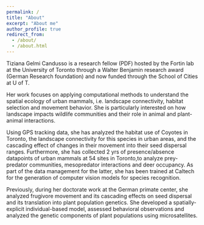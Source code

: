 ```yaml
---
permalink: /
title: "About"
excerpt: "About me"
author_profile: true
redirect_from: 
  - /about/
  - /about.html
---
```


Tiziana Gelmi Candusso is a research fellow (PDF) hosted by the Fortin lab at the University of Toronto through a Walter Benjamin research award (German Research foundation) and now funded through the School of Cities at U of T.

Her work focuses on applying computational methods to understand the spatial ecology of urban mammals, i.e. landscape connectivity, habitat selection and movement behavior. She is particularly interested on how landscape impacts wildlife communities and their role in animal and plant-animal interactions.

Using GPS tracking data, she has analyzed the habitat use of Coyotes in Toronto, the landscape connectivity for this species in urban areas, and the cascading effect of changes in their movement into their seed dispersal ranges. Furthermore, she has collected 2 yrs of presence/absence datapoints of urban mammals at 54 sites in Toronto,to analyze prey-predator communities, mesopredator interactions and deer occupancy. As part of the data management for the latter, she has been trained at Caltech for the generation of computer vision models for species recognition.

Previously, during her doctorate work at the German primate center, she analyzed frugivore movement and its cascading effects on seed dispersal and its translation into plant population genetics. She developed a spatially-explicit individual-based model, assessed behavioral observations and analyzed the genetic components of plant populations using microsatellites. 



 
